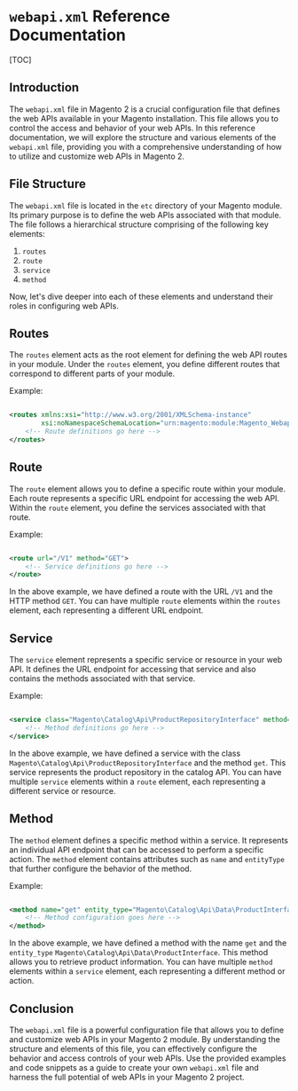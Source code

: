 # `webapi.xml` Reference Documentation

[TOC]

## Introduction

The `webapi.xml` file in Magento 2 is a crucial configuration file that defines the web APIs available in your Magento
installation. This file allows you to control the access and behavior of your web APIs. In this reference documentation,
we will explore the structure and various elements of the `webapi.xml` file, providing you with a comprehensive
understanding of how to utilize and customize web APIs in Magento 2.

## File Structure

The `webapi.xml` file is located in the `etc` directory of your Magento module. Its primary purpose is to define the web
APIs associated with that module. The file follows a hierarchical structure comprising of the following key elements:

1. `routes`
2. `route`
3. `service`
4. `method`

Now, let's dive deeper into each of these elements and understand their roles in configuring web APIs.

## Routes

The `routes` element acts as the root element for defining the web API routes in your module. Under the `routes`
element, you define different routes that correspond to different parts of your module.

Example:

```xml

<routes xmlns:xsi="http://www.w3.org/2001/XMLSchema-instance"
        xsi:noNamespaceSchemaLocation="urn:magento:module:Magento_Webapi:etc/webapi.xsd">
    <!-- Route definitions go here -->
</routes>
```

## Route

The `route` element allows you to define a specific route within your module. Each route represents a specific URL
endpoint for accessing the web API. Within the `route` element, you define the services associated with that route.

Example:

```xml

<route url="/V1" method="GET">
    <!-- Service definitions go here -->
</route>
```

In the above example, we have defined a route with the URL `/V1` and the HTTP method `GET`. You can have
multiple `route` elements within the `routes` element, each representing a different URL endpoint.

## Service

The `service` element represents a specific service or resource in your web API. It defines the URL endpoint for
accessing that service and also contains the methods associated with that service.

Example:

```xml

<service class="Magento\Catalog\Api\ProductRepositoryInterface" method="get">
    <!-- Method definitions go here -->
</service>
```

In the above example, we have defined a service with the class `Magento\Catalog\Api\ProductRepositoryInterface` and the
method `get`. This service represents the product repository in the catalog API. You can have multiple `service`
elements within a `route` element, each representing a different service or resource.

## Method

The `method` element defines a specific method within a service. It represents an individual API endpoint that can be
accessed to perform a specific action. The `method` element contains attributes such as `name` and `entityType` that
further configure the behavior of the method.

Example:

```xml

<method name="get" entity_type="Magento\Catalog\Api\Data\ProductInterface">
    <!-- Method configuration goes here -->
</method>
```

In the above example, we have defined a method with the name `get` and
the `entity_type` `Magento\Catalog\Api\Data\ProductInterface`. This method allows you to retrieve product information.
You can have multiple `method` elements within a `service` element, each representing a different method or action.

## Conclusion

The `webapi.xml` file is a powerful configuration file that allows you to define and customize web APIs in your Magento
2 module. By understanding the structure and elements of this file, you can effectively configure the behavior and
access controls of your web APIs. Use the provided examples and code snippets as a guide to create your own `webapi.xml`
file and harness the full potential of web APIs in your Magento 2 project.
